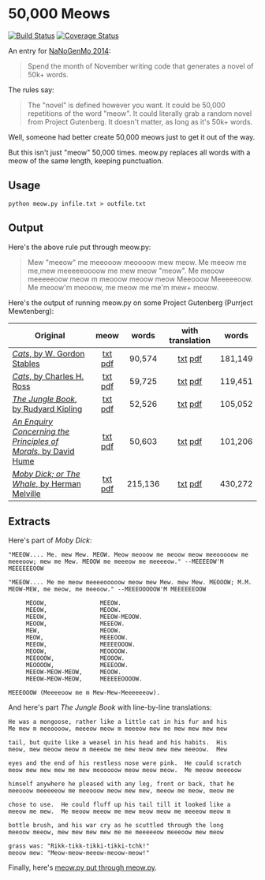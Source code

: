 50,000 Meows
============

[![Build Status](https://travis-ci.org/hugovk/meow.py.svg?branch=master)](https://travis-ci.org/hugovk/meow.py)
[![Coverage Status](https://coveralls.io/repos/hugovk/meow.py/badge.png?branch=master)](https://coveralls.io/r/hugovk/meow.py?branch=master)

An entry for [NaNoGenMo 2014](https://github.com/dariusk/NaNoGenMo-2014/):

> Spend the month of November writing code that generates a novel of 50k+ words.

The rules say:

> The "novel" is defined however you want. It could be 50,000 repetitions of the word "meow". It could literally grab a random novel from Project Gutenberg. It doesn't matter, as long as it's 50k+ words.

Well, someone had better create 50,000 meows just to get it out of the way.

But this isn't just "meow" 50,000 times. meow.py replaces all words with a meow of the same length, keeping punctuation.

Usage
-----

    python meow.py infile.txt > outfile.txt

Output
------

Here's the above rule put through meow.py:

> Mew "meeow" me meeooow meoooow mew meow. Me meeow me me,mew meeeeeoooow me mew meow "meow". Me meoow meeeeeoow meow m meooow meoow meow Meeooow Meeeeeoow. Me meoow'm meooow, me meow me me'm mew+ meoow.

Here's the output of running meow.py on some Project Gutenberg (Purrject Mewtenberg):

| Original                                                                     |                        meow                        |  words |                     with translation                    |  words |
|------------------------------------------------------------------------------|:--------------------------------------------------:|:------:|:-------------------------------------------------------:|:------:|
| [*Cats*, by W. Gordon Stables](43429-0.txt?raw=true)                                   |  [txt](meow-43429-0.txt?raw=true) [pdf](meow-43429-0.pdf?raw=true) |  90,574 | [txt](meow-x2-43429-0.txt?raw=true) [pdf](meow-x2-43429-0.pdf?raw=true) | 181,149 |
| [*Cats*, by Charles H. Ross](43790-0.txt?raw=true)                                     |  [txt](meow-43790-0.txt?raw=true) [pdf](meow-43790-0.pdf?raw=true) |  59,725 | [txt](meow-x2-43790-0.txt?raw=true) [pdf](meow-x2-43790-0.pdf?raw=true) | 119,451 |
| [*The Jungle Book*, by Rudyard Kipling](jnglb10.txt?raw=true)                                   |  [txt](meow-jnglb10.txt?raw=true) [pdf](meow-jnglb10.pdf?raw=true) |  52,526 | [txt](meow-x2-jnglb10.txt?raw=true) [pdf](meow-x2-jnglb10.pdf?raw=true) | 105,052 |
| [*An Enquiry Concerning the Principles of Morals*, by David Hume](nqpmr10.txt?raw=true) | [txt](meow-nqpmr10.txt?raw=true) [pdf]( meow-nqpmr10.pdf?raw=true) |  50,603 | [txt](meow-x2-nqpmr10.txt?raw=true) [pdf](meow-x2-nqpmr10.pdf?raw=true) | 101,206 |
| [*Moby Dick; or The Whale*, by Herman Melville](pg2701.txt?raw=true)                   |  [txt](meow-pg2701.txt?raw=true) [pdf]( meow-pg2701.pdf?raw=true)  | 215,136 |  [txt](meow-x2-pg2701.txt?raw=true) [pdf](meow-x2-pg2701.pdf?raw=true)  | 430,272 |

Extracts
--------

Here's part of *Moby Dick*:

```
"MEEOW.... Me. mew Mew. MEOW. Meow meooow me meoow meow meeooooow me
meeeoow; mew me Mew. MEOOW me meeeow me meeeeow." --MEEEEOW'M MEEEEEEOOW

"MEEOW.... Me me meow meeeeooooow meow mew Mew. mew Mew. MEOOOW; M.M.
MEOW-MEW, me meow, me meeoow." --MEEEOOOOOW'M MEEEEEEOOW

     MEOOW,               MEEOW.
     MEEOW,               MEOOW.
     MEEOW,               MEEOW-MEOOW.
     MEOOW,               MEEEOW.
     MEW,                 MEOOW.
     MEOW,                MEEEOOW.
     MEEOW,               MEEEEOOOW.
     MEOOW,               MEOOOOW.
     MEEOOOW,             MEOOOW.
     MEOOOOW,             MEEEOOW.
     MEEOW-MEOW-MEOW,     MEOOW.
     MEEOW-MEOW-MEOW,     MEEEEEOOOOW.

MEEEOOOW (Meeeeoow me m Mew-Mew-Meeeeeeow).
```

And here's part *The Jungle Book* with line-by-line translations:

```
He was a mongoose, rather like a little cat in his fur and his
Me mew m meeoooow, meeeow meow m meeeow mew me mew mew mew mew

tail, but quite like a weasel in his head and his habits.  His
meow, mew meoow meow m meeeow me mew meow mew mew meeoow.  Mew

eyes and the end of his restless nose were pink.  He could scratch
meow mew mew mew me mew meooooow meow meow meow.  Me meeow meeeoow

himself anywhere he pleased with any leg, front or back, that he
meeooow meeeeeow me meeooow meow mew mew, meeow me meow, meow me

chose to use.  He could fluff up his tail till it looked like a
meeow me mew.  Me meoow meeow me mew meow meow me meeeow meow m

bottle brush, and his war cry as he scuttled through the long
meeoow meeow, mew mew mew mew me me meeeeeow meeeoow mew meow

grass was: "Rikk-tikk-tikki-tikki-tchk!"
meoow mew: "Meow-meow-meeow-meoow-meow!"
```

Finally, here's [meow.py put through meow.py](meow-meow.py).
